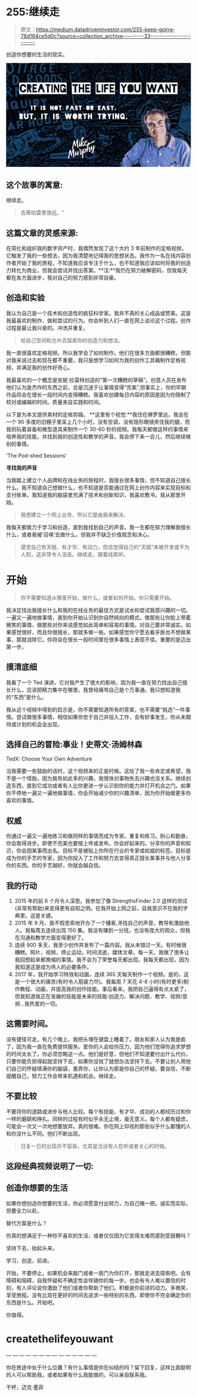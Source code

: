 # 255:继续走

> 原文：<https://medium.datadriveninvestor.com/255-keep-going-78d164ce5d0c?source=collection_archive---------33----------------------->

创造你想要的生活的现实。

![](img/5bd49bc6ff443c770486e22c37e6410e.png)

## **这个故事的寓意:**

继续走。

> 去蒂珀雷里很远。"

## **这篇文章的灵感来源:**

在简化和组织我的数字资产时，我偶然发现了这个大约 3 年前制作的定格视频，它触发了我的一些想法，因为我清楚地记得我的思想状态。我作为一名在线内容创作者开始了我的旅程，不知道我应该专注于什么，也不知道我应该如何将我的创造力转化为商业，但我会尝试并找出答案。**注:**我仍在努力破解密码，但我每天都在各方面进步，我对自己的努力感到非常自豪。

## 创造和实验

我认为自己是一个技术和创造性的疯狂科学家。我并不真的关心成品或赞美。这是我最喜欢的制作、做和尝试的行为。你会听到人们一直在网上谈论这个过程。创作过程是最让我兴奋的。冲洗并重复。

> 给自己空间和允许去探索你的创造力和想法。

我一直很喜欢定格视频，所以我学会了如何制作。他们在很多方面都很糟糕，但那对我来说过去和现在都不重要。我只是想学习如何为我的创作工具箱制作定格视频，并满足我的创作好奇心。

我最喜欢的一个概念是安妮·拉莫特创造的“第一次糟糕的草稿”。创意人员在发布他们认为是杰作的东西之前，总是沉迷于让事情变得“完美”,但事实上，你的早期作品将会在很长一段时间内变得糟糕。我喜欢创建每日内容的原因是因为你限制了校对或编辑的时间。质量来自实践和时间。

以下是为本文提供素材的定格剪辑。
**这里有个视觉:**我住在佛罗里达。我会在一个 90 多度的旧棚子里呆上几个小时，没有空调，没有隐形眼镜夹住我的腿，而我则玩着装备和微型道具来制作一个 30-60 秒的视频。我每天都做这样的事情来培养我的技能，并找到我的创造性和教学的声音。我会停下来一会儿，然后继续做别的事情。

‘The Pod-shed Sessions’

**寻找我的声音**

当我踏上建立个人品牌和在线业务的旅程时，我擅长很多事情，但不知道自己擅长什么。我不知道自己想做什么，也不知道是否能通过在网上创作内容来实现目标和支付账单。我知道我的脑袋里充满了技术和创新知识，我喜欢教书。我从那里开始。

> 我想建立一个网上业务，所以它是由我来解决。

我每天都致力于学习和创造，直到我找到自己的声音。我一生都在努力理解我擅长什么，或者我被‘召唤’去做什么，但我并不缺乏价值观念和决心。

> 感觉自己有天赋、有才华、有动力，但总觉得自己的“天赋”未被开发或不为人知，这非常令人沮丧。继续走。跟着线索听。

# 开始

> 你不需要知道从哪里开始，做什么，或者如何开始。你只需要开始。

我决定找出我擅长什么和我的在线业务的最佳方式是试水和尝试我感兴趣的一切。一遍又一遍地做事情，直到你开始认识到你自然倾向的模式。做那些让你脸上带着微笑的事情，做那些对你来说感觉如此简单和容易的事情。对自己要非常诚实。如果感觉很好，而且你很擅长，那就多做一些。如果感觉你宁愿去看牙医也不想做某事，那就消除它。你将会在很长一段时间里在很多事情上表现不佳。重要的是迈出第一步。

## 摸清底细

我看了一个 Ted 演讲，它对我产生了很大的影响，因为我一直在努力找出自己擅长什么，应该把精力集中在哪里。我曾经痛骂自己是个万事通。我只想知道我的“东西”是什么。

我从这个视频中得到的启示是，你不需要知道所有的答案，也不需要“挑选”一件事情。尝试做很多事情，相信如果你忠于自己并投入工作，会有好事发生，你从未期待或计划的机会会出现。

## 选择自己的冒险:事业！史蒂文·汤姆林森

TedX: Choose Your Own Adventure

当我需要一些鼓励的话时，这个视频来的正是时候。这给了我一些肯定或希望。我不是一个怪胎，因为我有如此多的兴趣，我很快对事物失去兴趣也没关系。继续创造东西，直到它成功或者有人比你更进一步认识到你的能力并打开机会之门。如果你不停地一遍又一遍地做事情，你会开始减少你的兴趣清单，因为你开始做更多你喜欢的事情。

## 权威

你通过一遍又一遍地练习和做同样的事情而成为专家。重复和练习。耐心和勤奋，你会取得进步。即使不完美也要按上传或发布。你会好起来的。分享你的声音和知识，你会因某事而出名。目标不是被贴上你所在行业的专家或权威的标签。目标是成为你的手艺的专家，因为你投入了工作和努力去变得真正擅长某事并与他人分享你的东西。你的手艺越好，你就会越自信。

## 我的行动

1.  2015 年的前 6 个月令人深思。我参加了像 StrengthsFinder 2.0 这样的测试(非常有帮助)来变得更有自知之明。在我开始上网之前，自我意识不在我的字典里。这是关键。
2.  2015 年 9 月，我不假思索地开办了一个播客,寻找自己的声音，教导和激励他人。我每周五连续出现 150 集。我没有赚到一分钱，也没有庞大的观众，但我在沟通和教学方面变得更好了。
3.  连续 900 多天，我至少创作并发布了一篇内容。我从未错过一天。有时候很糟糕。照片，视频，停止运动，时间流逝，媒体文章。每一天。我做了很多让我回想起来都畏缩的事情。我不会为了荣誉每天都出现。我每天都出现，因为我知道这是成为伟人的必要条件。
4.  2017 年，我开始学习特效和动画，连续 365 天每天制作一个视频。是的，这是一个很大的痛苦(有时令人筋疲力尽)。我每周 7 天花 4-8 小时(有时更多)制作教程、动画，并提高我的创作技能。事后看来，我把自己逼得有点太紧了，但我知道我正在发展的技能是未来的技能:创造力、解决问题、教学、视频/音频…我热爱的一切。

## **这需要时间。**

没有捷径可走。有几个晚上，我把头埋在键盘上睡着了。朋友和家人认为我是疯了，因为我一直在免费提供服务。爱你的人会给你压力，因为他们觉得你追求梦想的时间太长了。你必须忽略这一点。他们是好意，但他们不知道要付出什么代价。只要你能负担得起就坚持下去，如果你没钱了就想办法坚持下去。不要让别人用他们自己的怀疑填满你的脑袋，愚弄你，让你认为那是你自己的怀疑。要自信，不断提醒自己，努力工作会带来机遇和机会。继续走。

## 不要比较

不要将你的道路或进步与他人比较。每个有技能、有才华、成功的人都经历过和你一样的磨砺和挣扎。同样的过程有时似乎永无止境，毫无意义。每个人都有疑虑，可能会一次又一次地想要放弃。真的很难。你在网上仰视的那些似乎什么都懂的人和你没什么不同。他们不断出现。

> 日复一日的出现并不容易。尤其是当没有人在听或者关心的时候。

## 这段经典视频说明了一切:

## 创造你想要的生活

如果你想创造你想要的生活，你必须愿意付出努力，为自己赌一把。诚实而实际，但要全力以赴。

替代方案是什么？

你真的想满足于一种你不喜欢的生活，或者仅仅因为它变得太难而感到受鼓舞吗？

坚持下去，抬起头来。

学习，创造，前进。

开始，不要停止。如果机会来敲门或者一扇门为你打开，那就走进去探索吧。会有障碍和阻碍，自我怀疑和不确定性会伴随你的每一步。也会有令人难以置信的时刻，有人评论说你激励了他们或者你帮助了他们。积极是你前进的动力。多微笑，享受旅程。没有比现在更好的时间去追求一些特别的东西，即使你不完全确定你的东西是什么。开始吧。

你值得。

# createthelifeyouwant

— — — — — — — — — — — — — —

你在旅途中处于什么位置？有什么事情是你在纠结的吗？留下回复，这样比我聪明的人可以帮助我，或者如果有什么我能做的，可以亲自联系我。

干杯，迈克·墨菲